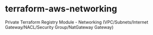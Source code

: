 # terraform-aws-networking
Private Terraform Registry Module - Networking (VPC/Subnets/Internet Gateway/NACL/Security Group/NatGateway Gateway)
